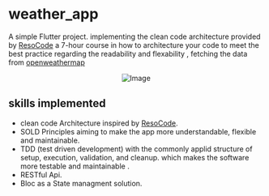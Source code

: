 # weather_app

A simple Flutter project. implementing the clean code architecture provided by [ResoCode](https://resocoder.com/flutter-clean-architecture-tdd/) a 7-hour course in how to architecture your code to meet the best practice regarding the readability and flexability , fetching the data from [openweathermap](https://openweathermap.org/api)

<p align="center">
    <img src="GIF-200412_031831.gif" alt="Image"  />
</p>

## skills implemented 
- clean code Architecture inspired by [ResoCode](https://resocoder.com/).
- SOLD Principles aiming to make the app more understandable, flexible and maintainable.
- TDD (test driven development) with the commonly applid structure of setup,  execution,        validation, and cleanup. which makes the software more testable and maintainable .
- RESTful Api.
- Bloc as a State managment solution.


